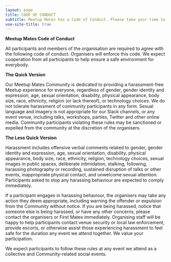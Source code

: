 ```yaml
---
layout: page
title: CODE OF CONDUCT
subtitle: Meetup Mates has a Code of Conduct. Please take your time to read this carefully. 
use-site-title: true
---
```


**Meetup Mates Code of Conduct**

All participants and members of the organisation are required to agree with the following code of conduct. Organisers will enforce this code. We expect cooperation from all participants to help ensure a safe environment for everybody.

**The Quick Version**

Our Meetup Mates Community is dedicated to providing a harassment-free Meetup experience for everyone, regardless of gender, gender identity and expression, age, sexual orientation, disability, physical appearance, body size, race, ethnicity, religion (or lack thereof), or technology choices. We do not tolerate harassment of community participants in any form. Sexual language and imagery is not appropriate for our Slack channels, or any event venue, including talks, workshops, parties, Twitter and other online media. Community participants violating these rules may be sanctioned or expelled from the community at the discretion of the organisers.


**The Less Quick Version**

Harassment includes offensive verbal comments related to gender, gender identity and expression, age, sexual orientation, disability, physical appearance, body size, race, ethnicity, religion, technology choices, sexual images in public spaces, deliberate intimidation, stalking, following, harassing photography or recording, sustained disruption of talks or other events, inappropriate physical contact, and unwelcome sexual attention.
Participants asked to stop any harassing behaviour are expected to comply immediately.


If a participant engages in harassing behaviour, the organisers may take any action they deem appropriate, including warning the offender or expulsion from the Community without notice.
If you are being harassed, notice that someone else is being harassed, or have any other concerns, please contact the organisers or First Mates immediately. 
Organising staff will be happy to help participants contact venue security or local law enforcement, provide escorts, or otherwise assist those experiencing harassment to feel safe for the duration any event we attend together. We value your participation.


We expect participants to follow these rules at any event we attend as a collective and Community-related social events.

